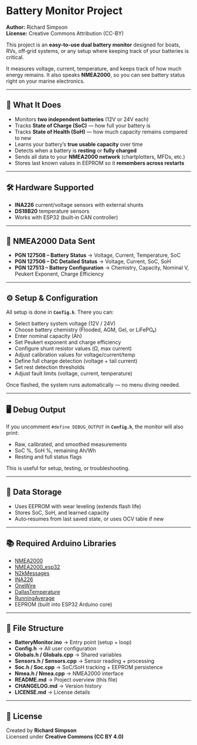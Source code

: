 # Battery Monitor Project

**Author:** Richard Simpson  
**License:** Creative Commons Attribution (CC-BY)  

This project is an **easy-to-use dual battery monitor** designed for boats, RVs, off‑grid systems, or any setup where keeping track of your batteries is critical.

It measures voltage, current, temperature, and keeps track of how much energy remains. It also speaks **NMEA2000**, so you can see battery status right on your marine electronics.

---

## 🚀 What It Does
- Monitors **two independent batteries** (12V or 24V each)
- Tracks **State of Charge (SoC)** — how full your battery is
- Tracks **State of Health (SoH)** — how much capacity remains compared to new
- Learns your battery’s **true usable capacity** over time
- Detects when a battery is **resting** or **fully charged**
- Sends all data to your **NMEA2000 network** (chartplotters, MFDs, etc.)
- Stores last known values in EEPROM so it **remembers across restarts**

---

## 🛠️ Hardware Supported
- **INA226** current/voltage sensors with external shunts
- **DS18B20** temperature sensors
- Works with ESP32 (built‑in CAN controller)

---

## 📡 NMEA2000 Data Sent
- **PGN 127508 – Battery Status** → Voltage, Current, Temperature, SoC
- **PGN 127506 – DC Detailed Status** → Voltage, Current, SoC, SoH
- **PGN 127513 – Battery Configuration** → Chemistry, Capacity, Nominal V, Peukert Exponent, Charge Efficiency

---

## ⚙️ Setup & Configuration
All setup is done in **`Config.h`**. There you can:
- Select battery system voltage (12V / 24V)
- Choose battery chemistry (Flooded, AGM, Gel, or LiFePO₄)
- Enter nominal capacity (Ah)
- Set Peukert exponent and charge efficiency
- Configure shunt resistor values (Ω, max current)
- Adjust calibration values for voltage/current/temp
- Define full charge detection (voltage + tail current)
- Set rest detection thresholds
- Adjust fault limits (voltage, current, temperature)

Once flashed, the system runs automatically — no menu diving needed.

---

## 🖥️ Debug Output
If you uncomment `#define DEBUG_OUTPUT` in **`Config.h`**, the monitor will also print:
- Raw, calibrated, and smoothed measurements
- SoC %, SoH %, remaining Ah/Wh
- Resting and full status flags

This is useful for setup, testing, or troubleshooting.

---

## 💾 Data Storage
- Uses EEPROM with wear leveling (extends flash life)
- Stores SoC, SoH, and learned capacity
- Auto‑resumes from last saved state, or uses OCV table if new

---

## 📚 Required Arduino Libraries
- [NMEA2000](https://github.com/ttlappalainen/NMEA2000)
- [NMEA2000_esp32](https://github.com/ttlappalainen/NMEA2000_esp32)
- [N2kMessages](https://github.com/ttlappalainen/NMEA2000/tree/master/N2kMessages)
- [INA226](https://github.com/RobTillaart/INA226)
- [OneWire](https://github.com/PaulStoffregen/OneWire)
- [DallasTemperature](https://github.com/milesburton/Arduino-Temperature-Control-Library)
- [RunningAverage](https://github.com/RobTillaart/Arduino/tree/master/libraries/RunningAverage)
- EEPROM (built into ESP32 Arduino core)

---

## 📂 File Structure
- **BatteryMonitor.ino** → Entry point (setup + loop)
- **Config.h** → All user configuration
- **Globals.h / Globals.cpp** → Shared variables
- **Sensors.h / Sensors.cpp** → Sensor reading + processing
- **Soc.h / Soc.cpp** → SoC/SoH tracking + EEPROM persistence
- **Nmea.h / Nmea.cpp** → NMEA2000 interface
- **README.md** → Project overview (this file)
- **CHANGELOG.md** → Version history
- **LICENSE.md** → License details

---

## 📜 License
Created by **Richard Simpson**  
Licensed under **Creative Commons (CC BY 4.0)**


